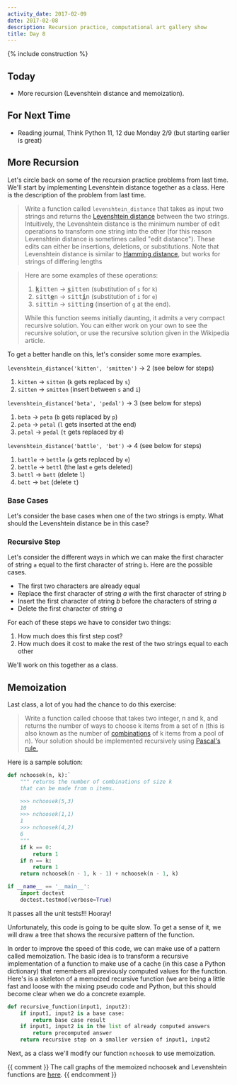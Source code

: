 ```yaml
---
activity_date: 2017-02-09
date: 2017-02-08
description: Recursion practice, computational art gallery show
title: Day 8
---
```


{% include construction %}

## Today

* More recursion (Levenshtein distance and memoization).

## For Next Time

* Reading journal, Think Python 11, 12 due Monday 2/9 (but starting earlier is great)


## More Recursion

Let's circle back on some of the recursion practice problems from last time.
We'll start by implementing Levenshtein distance together as a class. Here is
the description of the problem from last time.

> Write a function called `levenshtein_distance` that takes as input two
strings and returns the [Levenshtein
distance](https://en.wikipedia.org/wiki/Levenshtein_distance) between the two
strings. Intuitively, the Levenshtein distance is the minimum number of edit
operations to transform one string into the other (for this reason Levenshtein
distance is sometimes called "edit distance"). These edits can either be
insertions, deletions, or substitutions. Note that Levenshtein distance is
similar to [Hamming distance](https://en.wikipedia.org/wiki/Hamming_distance),
but works for strings of differing lengths

> Here are some examples of these operations:
>
> 1. <tt><b><u>k</u></b>itten</tt> → <tt><b><u>s</u></b>itten</tt> (substitution of `s` for `k`)
> 2. <tt>sitt<b><u>e</u></b>n</tt> → <tt>sitt<b><u>i</u></b>n</tt> (substitution of `i` for `e`)
> 3. <tt>sittin</tt> → <tt>sittin<b><u>g</u></b></tt>  (insertion of `g` at the end).
>
> While this function seems initially daunting, it admits a very compact
recursive solution. You can either work on your own to see the recursive
solution, or use the recursive solution given in the Wikipedia article.

To get a better handle on this, let's consider some more examples.

`levenshtein_distance('kitten', 'smitten')` -> 2 (see below for steps)

1. `kitten` → `sitten` (`k` gets replaced by `s`)
2. `sitten` → `smitten` (insert between `s` and `i`)


`levenshtein_distance('beta', 'pedal')` -> 3 (see below for steps)

1. `beta` → `peta` (`b` gets replaced by `p`)
2. `peta` → `petal` (`l` gets inserted at the end)
3. `petal` → `pedal` (`t` gets replaced by `d`)


`levenshtein_distance('battle', 'bet')` -> 4 (see below for steps)

1. `battle` → `bettle` (`a` gets replaced by `e`)
2. `bettle` → `bettl` (the last `e` gets deleted)
3. `bettl` → `bett` (delete `l`)
4. `bett` → `bet` (delete `t`)


### Base Cases

Let's consider the base cases when one of the two strings is empty. What
should the Levenshtein distance be in this case?


### Recursive Step

Let's consider the different ways in which we can make the first character of
string `a` equal to the first character of string `b`. Here are the possible
cases.

* The first two characters are already equal
* Replace the first character of string _a_ with the first character of string _b_
* Insert the first character of string _b_ before the characters of string _a_
* Delete the first character of string _a_

For each of these steps we have to consider two things:

1. How much does this first step cost?
2. How much does it cost to make the rest of the two strings equal to each other

We'll work on this together as a class.


## Memoization

Last class, a lot of you had the chance to do this exercise:

> Write a function called choose that takes two integer, n and k, and returns
the number of ways to choose k items from a set of n (this is also known as
the number of [combinations](https://en.wikipedia.org/wiki/Combination) of k
items from a pool of n). Your solution should be implemented recursively using
[Pascal's rule.](https://en.wikipedia.org/wiki/Pascal%27s_rule)

Here is a sample solution:

``` python
def nchoosek(n, k):`
    """ returns the number of combinations of size k
    that can be made from n items.

    >>> nchoosek(5,3)
    10
    >>> nchoosek(1,1)
    1
    >>> nchoosek(4,2)
    6
    """
    if k == 0:
        return 1
    if n == k:
        return 1
    return nchoosek(n - 1, k - 1) + nchoosek(n - 1, k)

if __name__ == '__main__':
    import doctest
    doctest.testmod(verbose=True)
```

It passes all the unit tests!!! Hooray!

Unfortunately, this code is going to be quite slow. To get a sense of it, we
will draw a tree that shows the recursive pattern of the function.

In order to improve the speed of this code, we can make use of a pattern
called memoization. The basic idea is to transform a recursive implementation
of a function to make use of a cache (in this case a Python dictionary) that
remembers all previously computed values for the function. Here's is a
skeleton of a memoized recursive function (we are being a little fast and
loose with the mixing pseudo code and Python, but this should become clear
when we do a concrete example.

``` python
def recursive_function(input1, input2):
    if input1, input2 is a base case:
        return base case result
    if input1, input2 is in the list of already computed answers
        return precomputed answer
    return recursive step on a smaller version of input1, input2
```

Next, as a class we'll modify our function `nchoosek` to use memoization.

{{ comment }}
The call graphs of the memoized nchoosek and Levenshtein functions are
[here](https://github.com//{{site.course.github_owner}}/ClassNotes/blob/master/Call%20Graphs%202.ipynb).
{{ endcomment }}
